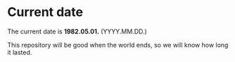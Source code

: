 # Current date

The current date is **1982.05.01.** (YYYY.MM.DD.)

This repository will be good when the world ends, so we will know how long it lasted.